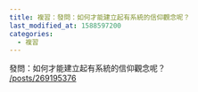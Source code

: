 ```yaml
---
title: 複習：發問：如何才能建立起有系統的信仰觀念呢？
last_modified_at: 1588597200
categories:
  - 複習
---
```


<p>發問：如何才能建立起有系統的信仰觀念呢？<br>
<a href="/posts/269195376" target="_blank">/posts/269195376</a></p>

<p>&nbsp;</p>

